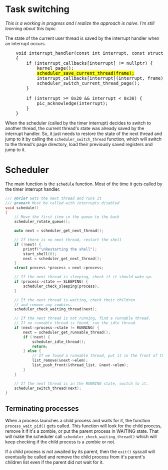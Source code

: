 # Task switching

*This is a working in progress and I realize the approach is naive. I'm still learning about this topic.*

The state of the current user thread is saved by the interrupt handler when an interrupt occurs.

<pre>
    void interrupt_handler(const int interrupt, const struct interrupt_frame *frame)
    {
        if (interrupt_callbacks[interrupt] != nullptr) {
            kernel_page();
            <mark>scheduler_save_current_thread(frame);</mark>
            interrupt_callbacks[interrupt](interrupt, frame);
            scheduler_switch_current_thread_page();
        }

        if (interrupt >= 0x20 && interrupt < 0x30) {
            pic_acknowledge(interrupt);
        }
    }
</pre>  

When the scheduler (called by the timer interrupt) decides to switch to another thread, the current thread's state was
already saved by the interrupt handler. So, it just needs to restore the state of the next thread and jump to it
by calling the `scheduler_switch_thread` function, which will switch to the thread's page directory, load their
previously saved registers and jump to it.

# Scheduler

The main function is the `schedule` function. Most of the time it gets called by the timer interrupt handler.

```c
/// @brief Gets the next thread and runs it
/// @remark Must be called with interrupts disabled
void schedule()
{
    // Move the first item in the queue to the back
    scheduler_rotate_queue();

    auto next = scheduler_get_next_thread();

    // If there is no next thread, restart the shell
    if (!next) {
        printf("\nRestarting the shell");
        start_shell(0);
        next = scheduler_get_next_thread();
    }
    struct process *process = next->process;

    // If the next thread is sleeping, check if it should wake up.
    if (process->state == SLEEPING) {
        scheduler_check_sleeping(process);
    }

    // If the next thread is waiting, check their children
    // and remove any zombies.
    scheduler_check_waiting_thread(next);

    // If the next thread is not running, find a runnable thread.
    // If no runnable thread is found, run the idle thread.
    if (next->process->state != RUNNING) {
        next = scheduler_get_runnable_thread();
        if (!next) {
            scheduler_idle_thread();
            return;
        } else {
            // If we found a runnable thread, put it in the front of the queue
            list_remove(&next->elem);
            list_push_front(&thread_list, &next->elem);
        }
    }

    // If the next thread is in the RUNNING state, switch to it.
    scheduler_switch_thread(next);
}
```

## Terminating processes

When a process launches a child process and waits for it, the function `process_wait_pid()` gets called.
This function will look for the child process, remove it if it's a zombie, or put the parent process in WAITING state.
That will make the scheduler call `scheduler_check_waiting_thread()` which will keep checking if the child process is a
zombie or not.

If a child process is not awaited by its parent, then the `exit()` syscall will eventually be called and remove the
child
process from it's parent's children list even if the parent did not wait for it.

```c



